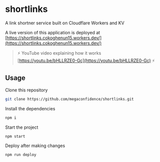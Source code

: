 # shortlinks
A link shortner service built on Cloudflare Workers and KV

A live version of this application is deployed at [https://shortlinks.cokoghenun15.workers.dev/](https://shortlinks.cokoghenun15.workers.dev/)

> ⚡️ YouTube video explaining how it works [https://youtu.be/bHLLRZE0-Gc](https://youtu.be/bHLLRZE0-Gc) ⚡️

## Usage
Clone this repository
```sh
git clone https://github.com/megaconfidence/shortlinks.git
```
Install the dependencies
```sh
npm i
```
Start the project
```sh
npm start
```
Deploy after making changes
```sh
npm run deploy
```
